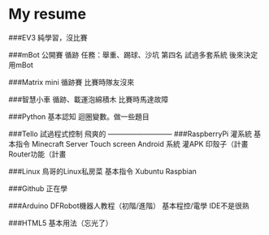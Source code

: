 # My resume
###EV3
純學習，沒比賽

###mBot 
公開賽
循跡 任務：舉重、踢球、沙坑
第四名
試過多套系統
後來決定用mBot

###Matrix mini 
循跡賽
比賽時隊友沒來

###智慧小車
循跡、載運泡綿積木
比賽時馬達故障

###Python
基本認知
迴圈變數。做一些題目

###Tello
試過程式控制
飛爽的
—————————
###RaspberryPi
灌系統
基本指令
Minecraft Server
Touch screen
Android 系統 灌APK
印殼子（計畫
Router功能（計畫

###Linux
鳥哥的Linux私房菜
基本指令
Xubuntu
Raspbian

###Github
正在學

###Arduino
DFRobot機器人教程（初階/進階）
基本程控/電學
IDE不是很熟

###HTML5
基本用法（忘光了）



